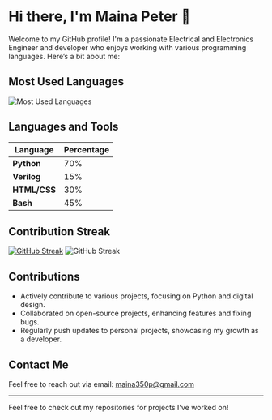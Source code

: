 # Hi there, I'm Maina Peter 👋

Welcome to my GitHub profile! I'm a passionate Electrical and Electronics Engineer and developer who enjoys working with various programming languages. Here’s a bit about me:

## Most Used Languages

![Most Used Languages](https://github-readme-stats.vercel.app/api/top-langs/?username=pierretfie&layout=compact&theme=radical)

## Languages and Tools

| Language     | Percentage |
|--------------|------------|
| **Python**   | 70%        |
| **Verilog**  | 15%        |
| **HTML/CSS** | 30%        |
| **Bash**     | 45%         |

<!-- ## GitHub Stats 

![Maina's GitHub Stats](https://github-readme-stats.vercel.app/api?username=pierretfie&show_icons=true&theme=radical) -->

## Contribution Streak
[![GitHub Streak](https://github-readme-streak-stats.herokuapp.com/?user=pierretfie&theme=radical)](https://git.io/streak-stats)
<img src="https://github-readme-streak-stats.herokuapp.com/?user=pierretfie&theme=radical" alt="GitHub Streak" />

## Contributions

- Actively contribute to various projects, focusing on Python and digital design.
- Collaborated on open-source projects, enhancing features and fixing bugs.
- Regularly push updates to personal projects, showcasing my growth as a developer.

## Contact Me

Feel free to reach out via email: [maina350p@gmail.com](mailto:maina350p@gmail.com)

---

Feel free to check out my repositories for projects I've worked on!
